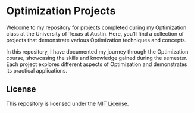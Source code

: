 # Optimization Projects

Welcome to my repository for projects completed during my Optimization class at the University of Texas at Austin. Here, you'll find a collection of projects that demonstrate various Optimization techniques and concepts.

In this repository, I have documented my journey through the Optimization course, showcasing the skills and knowledge gained during the semester. Each project explores different aspects of Optimization and demonstrates its practical applications.

## License

This repository is licensed under the [MIT License](LICENSE).
